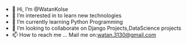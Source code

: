- 👋 Hi, I’m @WatanKolse
- 👀 I’m interested in to learn new technologies
- 🌱 I’m currently learning Python Programming
- 💞️ I’m looking to collaborate on Django Projects,DataScience projects
- 📫 How to reach me ... Mail me on:watan.3130@gmail.com

<!---
WatanKolse/WatanKolse is a ✨ special ✨ repository because its `README.md` (this file) appears on your GitHub profile.
You can click the Preview link to take a look at your changes.
--->
